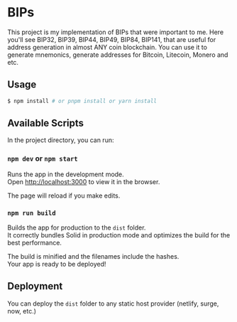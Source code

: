 # BIPs
This project is my implementation of BIPs that were important to me. Here
you'll see BIP32, BIP39, BIP44, BIP49, BIP84, BIP141, that are useful for
address generation in almost ANY coin blockchain. You can use it to generate
mnemonics, generate addresses for Bitcoin, Litecoin, Monero and etc.

## Usage

```bash
$ npm install # or pnpm install or yarn install
```

## Available Scripts

In the project directory, you can run:

### `npm dev` or `npm start`

Runs the app in the development mode.<br>
Open [http://localhost:3000](http://localhost:3000) to view it in the browser.

The page will reload if you make edits.<br>

### `npm run build`

Builds the app for production to the `dist` folder.<br>
It correctly bundles Solid in production mode and optimizes the build for the best performance.

The build is minified and the filenames include the hashes.<br>
Your app is ready to be deployed!

## Deployment

You can deploy the `dist` folder to any static host provider (netlify, surge, now, etc.)
